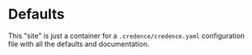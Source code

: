 Defaults
========

This "site" is just a container for a `.credence/credence.yaml` configuration file with all the defaults and documentation.
